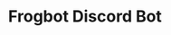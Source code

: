 ---
layout: programming_project
title: "Frogbot Discord Bot"
language: "NodeJS"
permalink: /programming/software/frogbot.html
has_itch_link: "No"
project_image: "/assets/images/programming/FrogBot.png"
project_blurb: "The FrogBot Discord Bot is a personal project I'm actively developing to enhance gaming experiences for my friends and I. This bot is designed to compare games between two Discord users and display a list of mutually owned games. Currently, this bot only supports the Steam gaming platform but I plan to expand to other platforms such as Epic Games."
roles: "Level design, programming, pressure plate mechanics, and door animations"
platform_support: "Discord, can be hosted by any computer with NodeJS installed."
controls: "NodeJS scripting, algorithm development, hosting."
requires_privileges: "No"
actively_developing: "Yes"
what_i_learned: "NodeJS development, how to make a Discord bot, and how to interface with multiple Steam APIs via NodeJS."
---